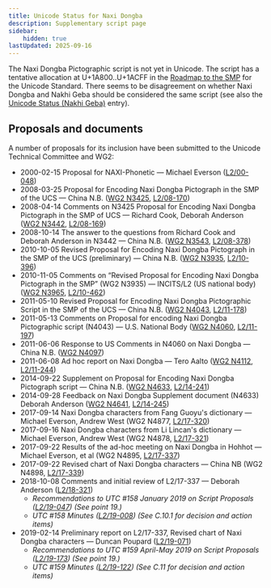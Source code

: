 ```yaml
---
title: Unicode Status for Naxi Dongba
description: Supplementary script page
sidebar:
    hidden: true
lastUpdated: 2025-09-16
---
```


The Naxi Dongba Pictographic script is not yet in Unicode. The script has a tentative allocation at U+1A800..U+1ACFF in the [Roadmap to the SMP](http://www.unicode.org/roadmaps/smp/) for the Unicode Standard. There seems to be disagreement on whether Naxi Dongba and Nakhi Geba should be considered the same script (see also the [Unicode Status (Nakhi Geba)](https://scriptsource.org/entry/k8fj7hdpny) entry).

## Proposals and documents

A number of proposals for its inclusion have been submitted to the Unicode Technical Committee and WG2:
- 2000-02-15 Proposal for NAXI-Phonetic — Michael Everson ([L2/00-048](http://www.unicode.org/cgi-bin/GetMatchingDocs.pl?L2/00-048))
- 2008-03-25 Proposal for Encoding Naxi Dongba Pictograph in the SMP of the UCS — China N.B. ([WG2 N3425](https://www.unicode.org/wg2/docs/n3425.pdf), [L2/08-170](http://www.unicode.org/cgi-bin/GetMatchingDocs.pl?L2/08-170))
- 2008-04-14 Comments on N3425 Proposal for Encoding Naxi Dongba Pictograph in the SMP of UCS — Richard Cook, Deborah Anderson ([WG2 N3442](https://www.unicode.org/wg2/docs/n3442.pdf), [L2/08-169](http://www.unicode.org/cgi-bin/GetMatchingDocs.pl?L2/08-169))
- 2008-10-14 The answer to the questions from Richard Cook and Deborah Anderson in N3442 — China N.B. ([WG2 N3543](https://www.unicode.org/wg2/docs/n3543.pdf), [L2/08-378](http://www.unicode.org/cgi-bin/GetMatchingDocs.pl?L2/08-378))
- 2010-10-05 Revised Proposal for Encoding Naxi Dongba Pictograph in the SMP of the UCS (preliminary) — China N.B. ([WG2 N3935](https://www.unicode.org/wg2/docs/n3935.pdf), [L2/10-396](http://www.unicode.org/cgi-bin/GetMatchingDocs.pl?L2/10-396))
- 2010-11-05 Comments on “Revised Proposal for Encoding Naxi Dongba Pictograph in the SMP” (WG2 N3935) — INCITS/L2 (US national body) ([WG2 N3965](https://www.unicode.org/wg2/docs/n3965.pdf), [L2/10-462](http://www.unicode.org/cgi-bin/GetMatchingDocs.pl?L2/10-462))
- 2011-05-10 Revised Proposal for Encoding Naxi Dongba Pictographic Script in the SMP of the UCS — China N.B. ([WG2 N4043](https://www.unicode.org/wg2/docs/n4043.pdf), [L2/11-178](http://www.unicode.org/cgi-bin/GetMatchingDocs.pl?L2/11-178))
- 2011-05-13 Comments on Proposal for encoding Naxi Dongba Pictographic script (N4043) — U.S. National Body ([WG2 N4060](https://www.unicode.org/wg2/docs/n4060.pdf), [L2/11-197](http://www.unicode.org/cgi-bin/GetMatchingDocs.pl?L2/11-197))
- 2011-06-06 Response to US Comments in N4060 on Naxi Dongba — China N.B. ([WG2 N4097](https://www.unicode.org/wg2/docs/n4097.pdf))
- 2011-06-08 Ad hoc report on Naxi Dongba — Tero Aalto ([WG2 N4112](https://www.unicode.org/wg2/docs/n4112.pdf), [L2/11-244](http://www.unicode.org/cgi-bin/GetMatchingDocs.pl?L2/11-244))
- 2014-09-22 Supplement on Proposal for Encoding Naxi Dongba Pictograph script — China N.B. ([WG2 N4633](https://www.unicode.org/wg2/docs/n4633.pdf), [L2/14-241](http://www.unicode.org/cgi-bin/GetMatchingDocs.pl?L2/14-241))
- 2014-09-28 Feedback on Naxi Dongba Supplement document (N4633) Deborah Anderson ([WG2 N4641](https://www.unicode.org/wg2/docs/n4641.pdf), [L2/14-245](http://www.unicode.org/cgi-bin/GetMatchingDocs.pl?L2/14-245))
- 2017-09-14 Naxi Dongba characters from Fang Guoyu's dictionary — Michael Everson, Andrew West (WG2 N4877, [L2/17-320](http://www.unicode.org/cgi-bin/GetMatchingDocs.pl?L2/17-320))
- 2017-09-16 Naxi Dongba characters from Li Lincan's dictionary — Michael Everson, Andrew West (WG2 N4878, [L2/17-321](http://www.unicode.org/cgi-bin/GetMatchingDocs.pl?L2/17-321))
- 2017-09-22 Results of the ad-hoc meeting on Naxi Dongba in Hohhot — Michael Everson, et al    (WG2 N4895, [L2/17-337](http://www.unicode.org/cgi-bin/GetMatchingDocs.pl?L2/17-337))
- 2017-09-22 Revised chart of Naxi Dongba characters — China NB (WG2 N4898, [L2/17-339](http://www.unicode.org/cgi-bin/GetMatchingDocs.pl?L2/17-339))
- 2018-10-08 Comments and initial review of L2/17-337 — Deborah Anderson ([L2/18-321](http://www.unicode.org/cgi-bin/GetMatchingDocs.pl?L2/18-321))
  - _Recommendations to UTC #158 January 2019 on Script Proposals ([L2/19-047](https://www.unicode.org/L2/L2019/19047-script-adhoc-recs.pdf)) (See point 19.)_
  - _UTC #158 Minutes ([L2/19-008](https://www.unicode.org/L2/L2019/19008.htm)) (See C.10.1 for decision and action items)_
- 2019-02-14 Preliminary report on L2/17-337, Revised chart of Naxi Dongba characters — Duncan Poupard ([L2/19-071](http://www.unicode.org/cgi-bin/GetMatchingDocs.pl?L2/19-071))
  - _Recommendations to UTC #159 April-May 2019 on Script Proposals ([L2/19-173](http://www.unicode.org/L2/L2019/19173-script-adhoc-recs.pdf)) (See point 19.)_
  - _UTC #159 Minutes ([L2/19-122](http://www.unicode.org/L2/L2019/19122.htm)) (See C.11 for decision and action items)_
